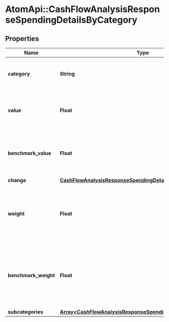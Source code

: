 # AtomApi::CashFlowAnalysisResponseSpendingDetailsByCategory

## Properties
Name | Type | Description | Notes
------------ | ------------- | ------------- | -------------
**category** | **String** | Spending category as defined in the Nucleus transactions | [optional] 
**value** | **Float** | Sum of all transactions over the period for the given category | [optional] 
**benchmark_value** | **Float** | Sum of all transactions over the benchmark period for the given category | [optional] 
**change** | [**CashFlowAnalysisResponseSpendingDetailsChange**](CashFlowAnalysisResponseSpendingDetailsChange.md) |  | [optional] 
**weight** | **Float** | The proportion of all spending over the period related to this category | [optional] 
**benchmark_weight** | **Float** | The proportion of all spending over the benchmark period related to this category | [optional] 
**subcategories** | [**Array&lt;CashFlowAnalysisResponseSpendingDetailsSubcategories&gt;**](CashFlowAnalysisResponseSpendingDetailsSubcategories.md) |  | [optional] 


